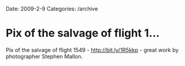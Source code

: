 Date: 2009-2-9
Categories: /archive

# Pix of the salvage of flight 1...

Pix of the salvage of flight 1549 - <a href="http://bit.ly/1R5kkp" rel="nofollow">http://bit.ly/1R5kkp</a> - great work by photographer Stephen Mallon.
